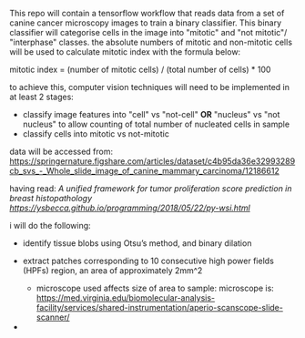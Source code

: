 This repo will contain a tensorflow workflow that reads data from a set of canine cancer microscopy images to train a binary classifier.
This binary classifier will categorise cells in the image into "mitotic" and "not mitotic"/ "interphase" classes.
the absolute numbers of mitotic and non-mitotic cells will be used to calculate mitotic index with the formula below:

mitotic index = (number of mitotic cells) / (total number of cells) * 100

to achieve this, computer vision techniques will need to be implemented in at least 2 stages:

- classify image features into "cell" vs "not-cell" **OR** "nucleus" vs "not nucleus" to allow counting of total number of nucleated cells in sample
- classify cells into mitotic vs not-mitotic

data will be accessed from:
https://springernature.figshare.com/articles/dataset/c4b95da36e32993289cb_svs_-_Whole_slide_image_of_canine_mammary_carcinoma/12186612


having read: 
*A unified framework for tumor proliferation score prediction in breast histopathology* 
*https://ysbecca.github.io/programming/2018/05/22/py-wsi.html*


i will do the following:

- identify tissue blobs using Otsu’s method, and binary dilation

- extract patches corresponding to 10 consecutive high power fields (HPFs) region, an area of approximately 2mm^2
	- microscope used affects size of area to sample: microscope is: https://med.virginia.edu/biomolecular-analysis-facility/services/shared-instrumentation/aperio-scanscope-slide-scanner/
- 
